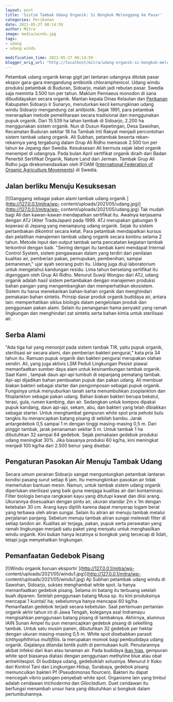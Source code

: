 ```yaml
---
layout: post
title: 'Sistim Tambak Udang Organik: Si Bongkok Melenggang ke Pasar'
categories: Perikanan
date: 2021-05-27 08:14:59
author: Mitra
image: media/windu.jpg
tags:
- udang
- udang windu

modification_time: 2021-05-27 08:14:59
blogger_orig_url: "http://localhost/mitra/udang-organik-si-bongkok-melenggang.html"
---
```


Petambak udang organik kerap gigit jari lantaran udangnya ditolak pasar ekspor
gara-gara mengandung antibiotik chloramphenicol. Udang windu produksi petambak
di Buduran, Sidoarjo, malah jadi rebutan pasar. Swedia saja meminta 3.500 ton
per tahun. Maklum Pennaeus monodon di sana dibudidayakan secara organik.
Mantan kepala Dinas Kelautan dan [Perikanan](http://127.0.0.1/mitra/perikanan
"Perikanan") Kabupaten Sidoarjo Ir Sunaryo, menuturkan kecil kemungkinan udang
windu Sidoarjo mengandung zat antibiotik. Sejak 1991, para petambak menerapkan
metode pemeliharaan secara tradisional dan menggunakan pupuk organik. Dari
15.539 ha lahan tambak di Sidoarjo, 2.200 ha menggunakan sistem organik. Nun
di Dusun Kepetingan, Desa Sawohan, Kecamatan Buduran sekitar 18 ha Tambak Inti
Rakyat menjadi percontohan sistem tambak udang organik. Ali Subhan, petambak
beserta rekan-rekannya yang tergabung dalam Grup Ali Ridho memasok 2.500 ton
per tahun ke Jepang dan Swedia. Kesuksesan Ali bermula sejak label organik
menempel di udangnya. Pada bulan April sertifikat organik diraih dari Badan
Penerbit Sertifikat Organik, Nature Land dari Jerman. Tambak Grup Ali Ridho
juga direkomendasikan oleh IFOAM ([International Federation of Organic
Agriculture Movements](https://www.ifoam.bio/)) di Swedia.

## Jalan berliku Menuju Kesuksesan

[![Ganggang sebagai pakan alami tambak udang organik
](http://127.0.0.1/mitra/wp-
content/uploads/2021/05/udang.jpg)](http://127.0.0.1/mitra/wp-
content/uploads/2021/05/udang.jpg) Tak mudah bagi Ali dan kawan-kawan
mendapatkan sertifikat itu. Awalnya kerjasama dengan ATJ (Alter TradeJapan)
pada 1999. ATJ merupakan gabungan 9 koperasi di Jepang yang menampung udang
organik. Sejak itu sistem pertambakan dikontrol secara ketat. Para petambak
mendapatkan kursus dan pelatihan manajemen tambak udang organik secara kontinu
selama 2 tahun. Metode input dan output tambak serta pencatatan kegiatan
tambak terkontrol dengan baik. "Seiring dengan itu tambak kami mendapat
Internal Control System, sistem pengawasan dalam yang terdiri dari penilaian
kualitas air, pemberian pakan, pemupukan, pembenihan, sampai pemanenan," ujar
ayah seorang putri itu. Udang juga diuji laboratorium untuk mengetahui
kandungan residu. Lima tahun berselang sertifikat itu digenggam oleh Grup Ali
Ridho. Menurut Suwiji Wongso dari ATJ, udang organik adalah hasil sistem
pertambakan dengan manajemen produksi bahan pangan yang mengembangkan dan
memperhatikan ekosistem. Sistem itu harus menekankan bahan-bahan organik dan
menghindari pemakaian bahan sintetis. Prinsip dasar produk organik budidaya
air, antara lain: memperhatikan siklus biologis dalam pengelolaan produk dan
penggunaan pakan alami. Selain itu penanganan hama penyakit yang ramah
lingkungan dan menghindari zat sintetis serta bahan kimia untuk sterilisasi
air.

## Serba Alami

"Ada tiga hal yang menonjol pada sistem tambak TIR, yaitu pupuk organik,
sterilisasi air secara alami, dan pemberian bakteri pengurai," kata pria 34
tahun itu. Ramuan pupuk organik dan bakteri pengurai merupakan olahan sendiri.
Ali, yang juga aktivis LSM Peduli Lingkungan Pesisir piawai memanfaatkan
sumber daya alam untuk kesinambungan tambak organik. Saat Kami , tampak daun
api-api tumbuh di sepanjang pematang tambak. Api-api dijadikan bahan pembuatan
pupuk dan pakan udang. Ali membuat biakan bakteri sebagai starter dan
pengomposan sebagai pupuk organik. Fungsinya untuk menyuburkan tanah serta
menumbuhkan zooplankton dan fitoplankton sebagai pakan udang. Bahan biakan
bakteri berupa bekatul, terasi, gula, rumen kambing, dan air. Sedangkan untuk
kompos dipakai pupuk kandang, daun api-api, sekam, abu, dan bakteri yang telah
dibiakkan sebagai starter. Untuk menghambat gempuran white spot pria pehobi
bulu tangkis itu menancapkan batang pisang di sebilah bambu. Jarak
antargedebok 0,5 sampai 1 m dengan tinggi masing-masing 0,5 m. Dari pinggir
tambak, jarak penanaman sekitar 5 m. Untuk tambak 1 ha dibutuhkan 32 sampai 64
gedebok. Sejak pemakaian gedebok produksi udang meningkat 30%. Jika biasanya
produksi 60 kg/ha, kini meningkat menjadi 100 kg/ha dari 2.500 benur yang
disebar.

## Pengaturan Pasokan Air Menuju Tambak Udang

Secara umum perairan Sidoarjo sangat menguntungkan petambak lantaran kondisi
pasang surut setiap 6 jam. Itu memungkinkan pasokan air tidak memerlukan
bantuan mesin. Namun, untuk tambak sistem udang organik diperlukan sterilisasi
yang baik guna menjaga kualitas air dari kontaminasi. Filter biologis berupa
rangkaian kayu yang ditutupi kawat dan diisi arang. Ukurannya disesuaikan
dengan pintu air, ukuran standar 2m x 1m dengan ketebalan 30 cm. Arang kayu
dipilih karena dapat menyerap logam berat yang terbawa oleh aliran sungai.
Selain itu aliran air menuju tambak melalui perjalanan panjang. Sebelum menuju
tambak aliran sungai melewati filter di setiap tandon air. Kualitas air
terjaga, pakan, pupuk serta perawatan yang ramah lingkungan menjadi satu paket
yang menyatu untuk menghasilkan windu organik. Kini bukan hanya lezatnya si
bongkok yang tercecap di lidah, tetapi juga menyehatkan lingkungan.

## Pemanfaatan Gedebok Pisang

[![Windu organik buruan eksportir ](http://127.0.0.1/mitra/wp-
content/uploads/2021/05/windu1.jpg)](http://127.0.0.1/mitra/wp-
content/uploads/2021/05/windu1.jpg) Aji Subhan petambak udang windu di
Sawohan, Sidoarjo, sukses menghambat white spot. la hanya memanfaatkan gedebok
pisang. Selama ini batang itu terbuang setelah buah dipanen. Setelah
penggunaan batang Musa sp. itu kini produksinya mencapai 1 kuintal/ ha;
sebelumnya hanya mencapai 60 kg/ha. Pemanfaatan gedebok terjadi secara
kebetulan. Saat pertemuan pertanian organik akhir tahun ini di Jawa Tengah,
koleganya asal Indramayu mengisahkan penggunaan batang pisang di tambaknya.
Akhirnya, alumnus IAIN Sunan Ampel itu pun menancapkan gedebok pisang di
sekeliling tambak. Untuk satu musim panen, dibutuhkan 32 gedebok per hektar
dengan ukuran masing-masing 0,5 m. White spot disebabkan parasit
_Ichthyophthirius multifiliis_. la merupakan momok bagi pembudidaya udang
organik. Gejalanya ditandai bintik putih di permukaan kulit. Penularannya
akibat infeksi dari ikan atau tanaman air. Pada budidaya [ikan
hias](http://127.0.0.1/mitra/ikan-hias "ikan hias"), gempuran white spot
biasanya diatasi dengan penggunaan methyline blue atau obat antiwhitespot. Di
budidaya udang, gedeboklah solusinya. Menurut Ir Koko dari Kontrol Tani dan
Lingkungan Hidup, Surabaya, gedebok pisang memunculkan bakteri Pf (Pseudomonas
flourcen). Bakteri itu dapat mencegah vibrio patogen penyebab white spot.
Organisme lain yang timbul adalah cendawan _trichoderma_ dan _Gliocladium_.
Duet cendawan itu berfungsi menambah unsur hara yang dibutuhkan si bongkok
dalam pertumbuhannya.


